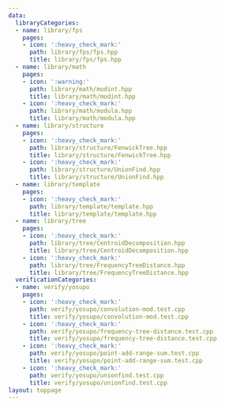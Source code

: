 ```yaml
---
data:
  libraryCategories:
  - name: library/fps
    pages:
    - icon: ':heavy_check_mark:'
      path: library/fps/fps.hpp
      title: library/fps/fps.hpp
  - name: library/math
    pages:
    - icon: ':warning:'
      path: library/math/modint.hpp
      title: library/math/modint.hpp
    - icon: ':heavy_check_mark:'
      path: library/math/modula.hpp
      title: library/math/modula.hpp
  - name: library/structure
    pages:
    - icon: ':heavy_check_mark:'
      path: library/structure/FenwickTree.hpp
      title: library/structure/FenwickTree.hpp
    - icon: ':heavy_check_mark:'
      path: library/structure/UnionFind.hpp
      title: library/structure/UnionFind.hpp
  - name: library/template
    pages:
    - icon: ':heavy_check_mark:'
      path: library/template/template.hpp
      title: library/template/template.hpp
  - name: library/tree
    pages:
    - icon: ':heavy_check_mark:'
      path: library/tree/CentroidDecomposition.hpp
      title: library/tree/CentroidDecomposition.hpp
    - icon: ':heavy_check_mark:'
      path: library/tree/FrequencyTreeDistance.hpp
      title: library/tree/FrequencyTreeDistance.hpp
  verificationCategories:
  - name: verify/yosupo
    pages:
    - icon: ':heavy_check_mark:'
      path: verify/yosupo/convolution-mod.test.cpp
      title: verify/yosupo/convolution-mod.test.cpp
    - icon: ':heavy_check_mark:'
      path: verify/yosupo/frequency-tree-distance.test.cpp
      title: verify/yosupo/frequency-tree-distance.test.cpp
    - icon: ':heavy_check_mark:'
      path: verify/yosupo/point-add-range-sum.test.cpp
      title: verify/yosupo/point-add-range-sum.test.cpp
    - icon: ':heavy_check_mark:'
      path: verify/yosupo/unionfind.test.cpp
      title: verify/yosupo/unionfind.test.cpp
layout: toppage
---
```

